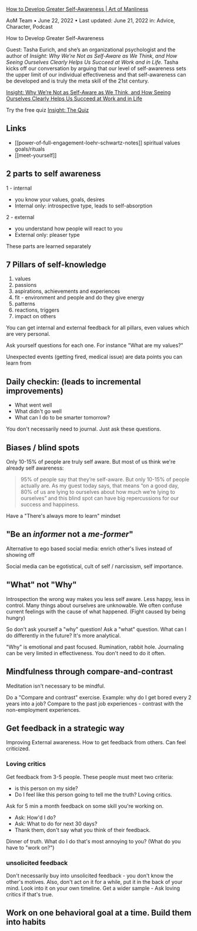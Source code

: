 [How to Develop Greater Self-Awareness | Art of Manliness](https://www.artofmanliness.com/character/advice/podcast-644-how-to-develop-greater-self-awareness/)

AoM Team • June 22, 2022 • Last updated: June 21, 2022
in: Advice, Character, Podcast

How to Develop Greater Self-Awareness

Guest: Tasha Eurich, and she’s an organizational psychologist and the author of _Insight: Why We’re Not as Self-Aware as We Think, and How Seeing Ourselves Clearly Helps Us Succeed at Work and in Life_. Tasha kicks off our conversation by arguing that our level of self-awareness sets the upper limit of our individual effectiveness and that self-awareness can be developed and is truly the meta skill of the 21st century.

[Insight: Why We’re Not as Self-Aware as We Think, and How Seeing Ourselves Clearly Helps Us Succeed at Work and in Life](https://www.amazon.com/gp/product/0525573941/ref=as_li_tl?ie=UTF8&camp=1789&creative=390957&creativeASIN=0525573941&linkCode=as2&tag=stucosuccess&linkId=FSXA3GZUT5SFDAZ4)

Try the free quiz [Insight: The Quiz](https://www.insight-book.com/quiz)

## Links

- [[power-of-full-engagement-loehr-schwartz-notes]] spiritual values goals/rituals
- [[meet-yourself]]

## 2 parts to self awareness

1 - internal
- you know your values, goals, desires
- Internal only: introspective type, leads to self-absorption

2 - external
- you understand how people will react to you
- External only: pleaser type

These parts are learned separately

## 7 Pillars of self-knowledge

1. values
2. passions
3. aspirations, achievements and experiences
4. fit - environment and people and do they give energy
5. patterns
6. reactions, triggers
7. impact on others

You can get internal and external feedback for all pillars, even values which are very personal.

Ask yourself questions for each one. For instance "What are my values?"

Unexpected events (getting fired, medical issue) are data points you can learn from

## Daily checkin: (leads to incremental improvements)

- What went well
- What didn't go well
- What can I do to be smarter tomorrow?

You don't necessarily need to journal. Just ask these questions.

## Biases / blind spots

Only 10-15% of people are truly self aware. But most of us think we're already self awareness:

> 95% of people say that they’re self-aware. But only 10-15% of people actually are. As my guest today says, that means “on a good day, 80% of us are lying to ourselves about how much we’re lying to ourselves” and this blind spot can have big repercussions for our success and happiness.

Have a "There's always more to learn" mindset

## "Be an _informer_ not a _me-former_"

Alternative to ego based social media: enrich other's lives instead of showing off

Social media can be egotistical, cult of self / narcissism, self importance.

## "What" not "Why"

Introspection the wrong way makes you less self aware. Less happy, less in control. Many things about ourselves are unknowable. We often confuse current feelings with the cause of what happened. (Fight caused by being hungry)

So don't ask yourself a "why" question! Ask a "what" question. What can I do differently in the future? It's more analytical.

"Why" is emotional and past focused. Rumination, rabbit hole.
Journaling can be very limited in effectiveness. You don't need to do it often.

## Mindfulness through compare-and-contrast

Meditation isn't necessary to be mindful.

Do a "Compare and contrast" exercise. Example: why do I get bored every 2 years into a job? Compare to the past job experiences - contrast with the non-employment experiences.

## Get feedback in a strategic way

Improving External awareness. How to get feedback from others. Can feel criticized.

### Loving critics

Get feedback from 3-5 people. These people must meet two criteria:
- is this person on my side?
- Do I feel like this person going to tell me the truth? Loving critics.

Ask for 5 min a month feedback on some skill you're working on.
- Ask: How'd I do?
- Ask: What to do for next 30 days?
- Thank them, don't say what you think of their feedback.

Dinner of truth. What do I do that's most annoying to you? (What do you have to "work on?")

### unsolicited feedback

Don't necessarily buy into unsolicited feedback - you don't know the other's motives. Also, don't act on it for a while, put it in the back of your mind. Look into it on your own timeline. Get a wider sample - Ask loving critics if that's true.

## Work on one behavioral goal at a time. Build them into habits

